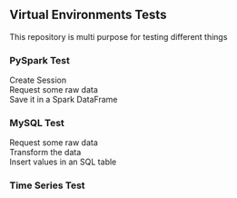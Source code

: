 ## Virtual Environments Tests

This repository is multi purpose for testing different things 

### PySpark Test

Create Session \
Request some raw data \
Save it in a Spark DataFrame

### MySQL Test

Request some raw data \
Transform the data \
Insert values in an SQL table

### Time Series Test


